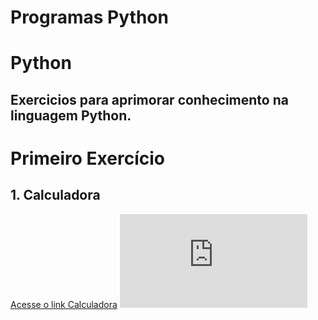 # Programas Python
# Python
## Exercicios para aprimorar conhecimento na linguagem Python.  
 # Primeiro Exercício 
## 1. Calculadora
[Acesse o link Calculadora](https://github.com/ferreirarita/Programas-Python/blob/main/Tabuada/Tabuada.py)
![soma](https://github.com/ferreirarita/Programas-Python/blob/main/Lista%20python%201%20Soma.py)

